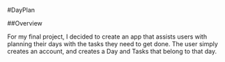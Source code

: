 #DayPlan

##Overview

For my final project, I decided to create an app that assists users with planning their days with the tasks they need to get done. The user simply creates an account, and creates a Day and Tasks that belong to that day.
